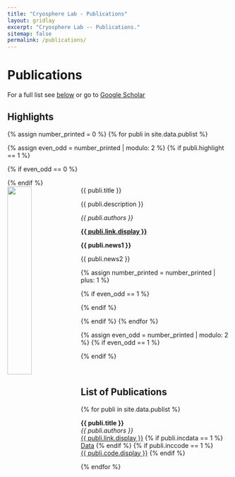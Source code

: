 ```yaml
---
title: "Cryosphere Lab - Publications"
layout: gridlay
excerpt: "Cryosphere Lab -- Publications."
sitemap: false
permalink: /publications/
---
```



# Publications
For a full list see [below](#list-of-publications) or go to [Google Scholar](https://scholar.google.com.hk/citations?user=5VBaQTIAAAAJ&hl=en)

## Highlights

{% assign number_printed = 0 %}
{% for publi in site.data.publist %}

{% assign even_odd = number_printed | modulo: 2 %}
{% if publi.highlight == 1 %}

{% if even_odd == 0 %}
<div class="row">
{% endif %}

<div class="col-sm-6 clearfix">
 <div class="well">
  <pubtit>{{ publi.title }}</pubtit>
  <img src="{{ site.url }}{{ site.baseurl }}/images/publication/{{ publi.image }}" class="img-responsive" width="33%" style="float: left" />
  <p>{{ publi.description }}</p>
  <p><em>{{ publi.authors }}</em></p>
  <p><strong><a href="{{ publi.link.url }}">{{ publi.link.display }}</a></strong></p>
  <p class="text-danger"><strong> {{ publi.news1 }}</strong></p>
  <p> {{ publi.news2 }}</p>
 </div>
</div>

{% assign number_printed = number_printed | plus: 1 %}

{% if even_odd == 1 %}
</div>
{% endif %}

{% endif %}
{% endfor %}

{% assign even_odd = number_printed | modulo: 2 %}
{% if even_odd == 1 %}
</div>
{% endif %}

<p> &nbsp; </p>


## List of Publications

{% for publi in site.data.publist %}

  **{{ publi.title }}** <br />
  <em>{{ publi.authors }} </em><br /><a href="{{ publi.link.url }}">{{ publi.link.display }}</a> {% if publi.incdata == 1 %} <br/><a href="{{ publi.dataurl }}">Data</a> {% endif %} {% if publi.inccode == 1 %} <br/><a href="{{ publi.code.url }}">{{ publi.code.display }}</a> {% endif %}

{% endfor %}

